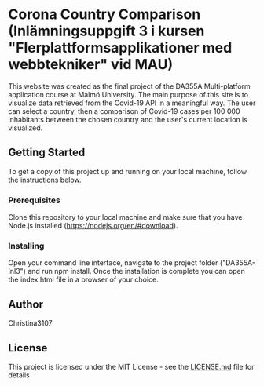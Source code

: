 # Corona Country Comparison (Inlämningsuppgift 3 i kursen "Flerplattformsapplikationer med webbtekniker" vid MAU)
This website was created as the final project of the DA355A Multi-platform application course at Malmö University. The main purpose of this site is to visualize data retrieved from the Covid-19 API in a meaningful way. The user can select a country, then a comparison of Covid-19 cases per 100 000 inhabitants between the chosen country and the user's current location is visualized.

## Getting Started

To get a copy of this project up and running on your local machine, follow the instructions below.

### Prerequisites

Clone this repository to your local machine and make sure that you have Node.js installed (https://nodejs.org/en/#download). 

### Installing

Open your command line interface, navigate to the project folder ("DA355A-Inl3") and run npm install. Once the installation is complete you can open the index.html file in a browser of your choice. 

## Author

Christina3107

## License

This project is licensed under the MIT License - see the [LICENSE.md](LICENSE.md) file for details